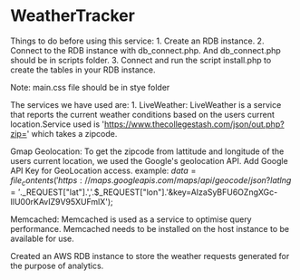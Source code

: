 # WeatherTracker
Things to do before using this service: 1. Create an RDB instance. 2. Connect to the RDB instance with db_connect.php. And db_connect.php should be in scripts folder. 3. Connect and run the script install.php to create the tables in your RDB instance.

Note: main.css file should be in stye folder

The services we have used are: 1. LiveWeather: LiveWeather is a service that reports the current weather conditions based on the users current location.Service used is 'https://www.thecollegestash.com/json/out.php?zip=' which takes a zipcode.

Gmap Geolocation: To get the zipcode from lattitude and longitude of the users current location, we used the Google's geolocation API. Add Google API Key for GeoLocation access. example: $data = file_contents('https://maps.googleapis.com/maps/api/geocode/json?latlng='.$_REQUEST["lat"].','.$_REQUEST["lon"].'&key=AIzaSyBFU6OZngXGc-IlU00rKAvIZ9V95XUFmlX');

Memcached: Memcached is used as a service to optimise query performance. Memcached needs to be installed on the host instance to be available for use.

Created an AWS RDB instance to store the weather requests generated for the purpose of analytics.
